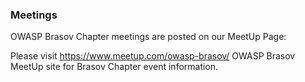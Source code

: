 ### Meetings ###
OWASP Brasov Chapter meetings are posted on our MeetUp Page:

Please visit https://www.meetup.com/owasp-brasov/ OWASP Brasov MeetUp site for Brasov Chapter event information.



